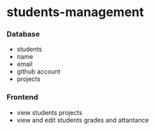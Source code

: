 # students-management

### Database
- students
- name
- email
- github account
- projects

### Frontend
- view students projects
- view and edit students grades and attantance
